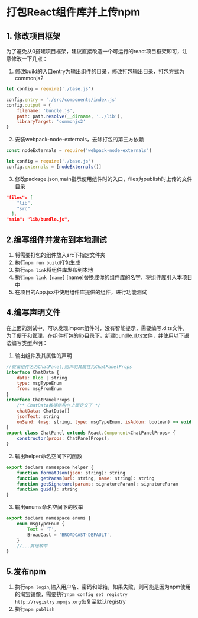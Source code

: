 # 打包React组件库并上传npm

## 1. 修改项目框架
为了避免从0搭建项目框架，建议直接改造一个可运行的react项目框架即可，注意修改一下几点：  
1. 修改build的入口entry为输出组件的目录，修改打包输出目录，打包方式为commonjs2
```js
let config = require('./base.js')

config.entry = './src/components/index.js'
config.output = {
    filename: 'bundle.js',
    path: path.resolve(__dirname, '../lib'),
    libraryTarget: 'commonjs2'
}
```
2. 安装webpack-node-externals，去除打包的第三方依赖
```js
const nodeExternals = require('webpack-node-externals')

let config = require('./base.js')
config.externals = [nodeExternals()]
```
3. 修改package.json,main指示使用组件时的入口，files为publish时上传的文件目录
```json
"files": [
    "lib",
    "src"
  ],
"main": "lib/bundle.js",
```


## 2.编写组件并发布到本地测试
1. 将需要打包的组件放入src下指定文件夹
2. 执行`npm run build`打包生成
3. 执行`npm link`将组件库发布到本地
4. 执行`npm link [name]` [name]替换成你的组件库的名字，将组件库引入本项目中
5. 在项目的App.jsx中使用组件库提供的组件，进行功能测试

## 4.编写声明文件
在上面的测试中，可以发现import组件时，没有智能提示，需要编写.d.ts文件，为了便于和管理，在组件打包的lib目录下，新建bundle.d.ts文件，并使用以下语法编写类型声明：
1. 输出组件及其属性的声明
```js
//假设组件名为ChatPanel,则声明其属性为ChatPanelProps
interface ChatData {
    data: Blob | string
    type: msgTypeEnum
    from: msgFromEnum
}
interface ChatPanelProps {
    /** ChatData数据结构在上面定义了 */
    chatData: ChatData[]
    jsonText: string
    onSend: (msg: string, type: msgTypeEnum, isAddon: boolean) => void
}
export class ChatPanel extends React.Component<ChatPanelProps> {
    constructor(props: ChatPanelProps);
}
```

2. 输出helper命名空间下的函数
```js
export declare namespace helper {
    function formatJson(json: string): string
    function getParam(url: string, name: string): string
    function getSignature(params: signatureParam): signatureParam
    function guid(): string
}
```

3. 输出enums命名空间下的枚举
```js
export declare namespace enums {
    enum msgTypeEnum {
        Text = 'T',
        BroadCast = 'BROADCAST-DEFAULT',
    }
    //...其他枚举
}
```


## 5.发布npm
1. 执行`npm login`,输入用户名、密码和邮箱，如果失败，则可能是因为npm使用的淘宝镜像，需要执行`npm config set registry http://registry.npmjs.org`恢复至默认registry
2. 执行`npm publish`


 